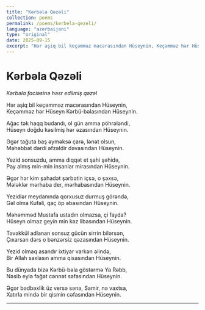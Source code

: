 ```yaml
---
title: "Kərbəla Qəzəli"
collection: poems
permalink: /poems/kerbela-qezeli/
language: "azerbaijani"
type: "original"
date: 2025-09-15
excerpt: "Hər aşiq bil keçəmməz macərasından Hüseynin, Keçəmməz hər Hüseyn Kərbü-bəlasından Hüseynin..."
---
```


# Kərbəla Qəzəli
*Kərbəla faciəsinə həsr edilmiş qəzəl*

Hər aşiq bil keçəmməz macərasından Hüseynin,  
Keçəmməz hər Hüseyn Kərbü-bəlasından Hüseynin.

Ağac tək haqq budandı, ol gün amma pöhrələndi,  
Hüseyn doğdu kəsilmiş hər əzasından Hüseynin.

Əgər tağuta baş əyməksə çarə, lənət olsun,  
Məhəbbət dərdi əfzəldir dəvasından Hüseynin.

Yezid sonsuzdu, amma diqqət et şahi şəhidə,  
Pay almış min-min insanlar mirasından Hüseynin.

Əgər hər kim şəhadət şərbətin içsə, o şəxsə,  
Mələklər mərhaba der, mərhabasından Hüseynin.

Yezidlər meydanında qorxusuz durmuş görəndə,  
Gəl olma Kufəli, qaç öp əbasından Hüseynin.

Məhəmməd Mustafa ustadın olmazsa, çi fayda?  
Hüseyn olmaz geyin min kəz libasından Hüseynin.

Təvəkkül adlanan sonsuz gücün sirrin bilərsən,  
Çıxarsan dərs o bənzərsiz qəzasından Hüseynin.

Yezid olmaq asandır ixtiyar varkən əlində,  
Bir Allah saxlasın amma qisasından Hüseynin.

Bu dünyada bizə Kərbü-bəla göstərmə Ya Rəbb,  
Nəsib eylə fəğət cənnət səfasından Hüseynin.

Əgər bədbəxlik üz versə sənə, Samir, nə vaxtsa,  
Xatırla mində bir qismin cəfasından Hüseynin.

---